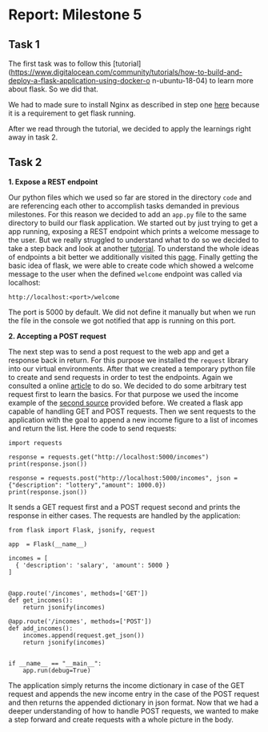 # Report: Milestone 5         

## Task 1

The first task was to follow this [tutorial](https://www.digitalocean.com/community/tutorials/how-to-build-and-deploy-a-flask-application-using-docker-o n-ubuntu-18-04) to learn more about flask. So we did that.

We had to made sure to install Nginx as described in step one [here](https://www.digitalocean.com/community/tutorials/how-to-install-nginx-on-ubuntu-18-04) because it is a requirement to get flask running.

After we read through the tutorial, we decided to apply the learnings right away in task 2.

## Task 2

**1. Expose a REST endpoint**

Our python files which we used so far are stored in the directory `code` and are referencing each other to accomplish tasks demanded in previous milestones. For this reason we decided to add an `app.py` file to the same directory to build our flask application. We started out by just trying to get a app running, exposing a REST endpoint which prints a welcome message to the user. But we really struggled to understand what to do so we decided to take a step back and look at another [tutorial](https://www.freecodecamp.org/news/how-to-build-a-web-application-using-flask-and-deploy-it-to-the-cloud-3551c985e492/). To understand the whole ideas of endpoints a bit better we additionally visited this [page](https://auth0.com/blog/developing-restful-apis-with-python-and-flask/). Finally getting the basic idea of flask, we were able to create code which showed a welcome message to the user when the defined `welcome` endpoint was called via localhost:

`http://localhost:<port>/welcome`

The port is 5000 by default. We did not define it manually but when we run the file in the console we got notified that app is running on this port.

**2. Accepting a POST request**

The next step was to send a post request to the web app and get a response back in return. For this purpose we installed the `request` library into our virtual environments. After that we created a temporary python file to create and send requests in order to test the endpoints. Again we consulted a online [article](https://www.nylas.com/blog/use-python-requests-module-rest-apis/) to do so. We decided to do some arbitrary test request first to learn the basics. For that purpose we used the income example of the [second source](https://auth0.com/blog/developing-restful-apis-with-python-and-flask/) provided before. We created a flask app capable of handling GET and POST requests. Then we sent requests to the application with the goal to append a new income figure to a list of incomes and return the list. Here the code to send requests:

```
import requests

response = requests.get("http://localhost:5000/incomes")
print(response.json())

response = requests.post("http://localhost:5000/incomes", json = {"description": "lottery","amount": 1000.0})
print(response.json())
```

It sends a GET request first and a POST request second and prints the response in either cases.
The requests are handled by the application:

```
from flask import Flask, jsonify, request

app  = Flask(__name__)

incomes = [
  { 'description': 'salary', 'amount': 5000 }
]


@app.route('/incomes', methods=['GET'])
def get_incomes():
    return jsonify(incomes)

@app.route('/incomes', methods=['POST'])
def add_incomes():
    incomes.append(request.get_json())
    return jsonify(incomes)


if __name__ == "__main__":
    app.run(debug=True)

```

The application simply returns the income dictionary in case of the GET request and appends the new income entry in the case of the POST request and then returns the appended dictionary in json format. Now that we had a deeper understanding of how to handle POST requests, we wanted to make a step forward and create requests with a whole picture in the body. 
